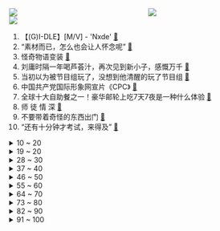 <div >
	<a style="float:left;width:55%;" href = "https://github.com/anuraghazra/github-readme-stats">
	 <img src = "https://github-readme-stats.vercel.app/api?username=iuuuuuaena&theme=buefy&show_icons=true"/>
	</a>
	<a  style="float:right;width:45%" href = "https://github.com/anuraghazra/github-readme-stats">
	 <img  src="https://github-readme-stats.vercel.app/api/top-langs/?username=anuraghazra&layout=compact"/>
	</a>
	</div>

[![](https://img.shields.io/badge/jxd-@jxdgogogo.xyz-yellowgreen.svg)](https://www.jxdgogogo.xyz)<br>
1. 【(G)I-DLE】[M/V] - 'Nxde' [:link:](//www.bilibili.com/video/BV1wW4y1n7y3) <br>
2. “素材而已，怎么也会让人怀念呢” [:link:](//www.bilibili.com/video/BV1d8411Y7fJ) <br>
3. 怪奇物语变装 [:link:](//www.bilibili.com/video/BV1AK411X7Fn) <br>
4. 刘庸时隔一年喝芦荟汁，再次见到新小子，感慨万千 [:link:](//www.bilibili.com/video/BV1Tm4y1w7Ck) <br>
5. 当初以为被节目组玩了，没想到他清醒的玩了节目组 [:link:](//www.bilibili.com/video/BV1Fm4y1w7cg) <br>
6. 中国共产党国际形象网宣片《CPC》 [:link:](//www.bilibili.com/video/BV1cm4y1w7gN) <br>
7. 全球十大自助餐之一！豪华邮轮上吃7天7夜是一种什么体验 [:link:](//www.bilibili.com/video/BV1DP411P7om) <br>
8. 师 徒 情 深 [:link:](//www.bilibili.com/video/BV1eP411N7Qb) <br>
9. 不要带着奇怪的东西出门 [:link:](//www.bilibili.com/video/BV1kN4y1w7nb) <br>
10. “还有十分钟才考试，来得及” [:link:](//www.bilibili.com/video/BV1ve4y1S7W6) <br>
<details>
<summary>10 ~ 20</summary>

11. (G)I-DLE最新回归曲Nxde MV+首舞台公开 [:link:](//www.bilibili.com/video/BV1Q8411Y7Gv) <br>
12. 花420元给工友们复刻35元冬菇鸡盒饭，能赚多少钱？ [:link:](//www.bilibili.com/video/BV1km4y1c77f) <br>
13. 《打工日记》 [:link:](//www.bilibili.com/video/BV1fR4y1X7bx) <br>
14. 烟鬼The Chainsmokers：我们的中国团队说这样做会火!! [:link:](//www.bilibili.com/video/BV1eP411N7zX) <br>
15. 花100英镑让英国前下议院议长约翰伯考给23考研学子的忠告！！！！ [:link:](//www.bilibili.com/video/BV1Tm4y1w7MM) <br>
16. 【原神】所有角色换成妮露大招，对你使用魅惑~ [:link:](//www.bilibili.com/video/BV19N4y1c7in) <br>
17. 谁说弹钢琴可以变优雅，钢琴在他这会抑郁的 [:link:](//www.bilibili.com/video/BV15g411a7d2) <br>
18. 《one last shake》 [:link:](//www.bilibili.com/video/BV1He4y1v7tx) <br>
19. ❤️剪一种很新的东西❤️ [:link:](//www.bilibili.com/video/BV13e4y1S7eq) <br>
</details>
<details>
<summary>19 ~ 20</summary>

20. 健什么身，来攻沙啊 [:link:](//www.bilibili.com/video/BV1yK411S7Qq) <br>
21. 长大后发现，这么讽刺的动画再也没有了！ [:link:](//www.bilibili.com/video/BV1w84y167XH) <br>
22. 外国博主英文讲解：二十大为什么如此重要？ [:link:](//www.bilibili.com/video/BV1ug41187Kx) <br>
23. 这个视频的潜力，够你上清北了 [:link:](//www.bilibili.com/video/BV1Ce4y1j79k) <br>
24. TES饭堂实力还是在的，可惜遇上了这个霉比【还愿挑战ep15-滔搏食堂】 [:link:](//www.bilibili.com/video/BV1be411V7nH) <br>
25. 用科学打破次元壁！我终于成为了我梦里的剑客！ [:link:](//www.bilibili.com/video/BV1fg411h7rP) <br>
26. 下课喽～来段恰恰 [:link:](//www.bilibili.com/video/BV1oe4y1S7SL) <br>
27. 谁也别想撑伞！ [:link:](//www.bilibili.com/video/BV1K8411e7rm) <br>
28. 《疑似早期环太平洋机甲同步训练流出...》 [:link:](//www.bilibili.com/video/BV1ZK411Q7B3) <br>
</details>
<details>
<summary>28 ~ 30</summary>

29. 【赖神别搞God】无缝衔接初尝试：今天给你们整点离谱的 [:link:](//www.bilibili.com/video/BV1qe4y1m7Mu) <br>
30. 【原神整活】 派蒙：赛诺？充得上能吗他！哈哈哈哈！（充能完毕） [:link:](//www.bilibili.com/video/BV1f14y1L79u) <br>
31. 甲方我再问你一次我跳舞带劲不 [:link:](//www.bilibili.com/video/BV1vR4y1X79P) <br>
32. 大大怪将军和小小怪下士 [:link:](//www.bilibili.com/video/BV13W4y1n71f) <br>
33. 流心绿豆糕·翻车版 [:link:](//www.bilibili.com/video/BV1eR4y1X7Fh) <br>
34. 艺术家们用一张图证明创意不会被AI所代替 [:link:](//www.bilibili.com/video/BV1A84y167iA) <br>
35. 土木工程之工地四年的变化。 [:link:](//www.bilibili.com/video/BV1i84y1z7qQ) <br>
36. 我妹还是蛮，实事求是的 [:link:](//www.bilibili.com/video/BV1Hd4y127ej) <br>
37. 有些事情是命中注定的！ [:link:](//www.bilibili.com/video/BV1D14y1L76m) <br>
</details>
<details>
<summary>37 ~ 40</summary>

38. 当你的朋友真的去看了你推荐的电影或视频 [:link:](//www.bilibili.com/video/BV1w8411e7D3) <br>
39. 世界著名景点奔现翻车！奇妙的文化输出现场！ [:link:](//www.bilibili.com/video/BV1Be4y1m7hZ) <br>
40. 穿大衣一定要扎的低丸子头！好看又简单，大家赶紧学起来呀！ [:link:](//www.bilibili.com/video/BV1Sg411h7HB) <br>
41. 【白小白】暗黑魅惑《万物起舞》编舞课堂直拍版 [:link:](//www.bilibili.com/video/BV1Me411V7aq) <br>
42. 【Miume・MARiA・217】讴歌烂漫【舞见 最终篇！】 [:link:](//www.bilibili.com/video/BV1yG4y1n76b) <br>
43. 女人过了20岁就不要穿的和孩子一样！ [:link:](//www.bilibili.com/video/BV1WP411N7Fw) <br>
44. 献身仪仗，为国争光 [:link:](//www.bilibili.com/video/BV1K14y1j7Z4) <br>
45. 【秋天速减30斤】懒人必备减肥包,大体重友好 [:link:](//www.bilibili.com/video/BV1gK411X75p) <br>
46. 食人魔被判9个无期徒刑！却当上警方顾问？！经典惊悚犯罪片《红龙》 [:link:](//www.bilibili.com/video/BV1y84y1z77r) <br>
</details>
<details>
<summary>46 ~ 50</summary>

47. 十岁的我看到一定很开心吧 [:link:](//www.bilibili.com/video/BV1rG4y1n7dz) <br>
48. 在宝宝身上放个摄像头后，发现他内心戏很足 [:link:](//www.bilibili.com/video/BV1ue4y1J773) <br>
49. 一个卖肉贩子却获得了，全世界只有三枚的“权力”戒指 [:link:](//www.bilibili.com/video/BV1sm4y1A7gy) <br>
50. 【整活】八强茶话会 （EDG RNG JDG）"我们都有不得不赢的理由" [:link:](//www.bilibili.com/video/BV18g411a71V) <br>
51. 日本最近降温了 [:link:](//www.bilibili.com/video/BV1ug411a7rQ) <br>
52. 上次干活不小心摔伤了，养伤期间发个库存，感谢小伙伴们的支持。 [:link:](//www.bilibili.com/video/BV1yK411Q75o) <br>
53. 【(G)I-DLE】“生来赤裸 ” 'Nxde' MV中字 [:link:](//www.bilibili.com/video/BV1q14y1L7rq) <br>
54. 当我拥有了切尔西的时候，你就知道了什么是蓝色妖姬了 [:link:](//www.bilibili.com/video/BV1k44y1f7qU) <br>
55. 假装断片后在兄弟的床上拉肚子！他会是什么反应？！ [:link:](//www.bilibili.com/video/BV1uD4y1r7YQ) <br>
</details>
<details>
<summary>55 ~ 60</summary>

56. 一生自律的牛肉 [:link:](//www.bilibili.com/video/BV1Lm4y1P7ZW) <br>
57. 假如校长夸班级纪律好 [:link:](//www.bilibili.com/video/BV1Cm4y1c7WZ) <br>
58. 当你带上低情商女友去探病 [:link:](//www.bilibili.com/video/BV1uG411779i) <br>
59. 漫步 [:link:](//www.bilibili.com/video/BV16G41177mh) <br>
60. 表姑在温州搞批发... [:link:](//www.bilibili.com/video/BV1Q14y1L7WR) <br>
61. 这次的扫街教学视频多少有点尴尬，拍了那么多年照片，也是第一次打马赛克..... [:link:](//www.bilibili.com/video/BV1v84y1z7B4) <br>
62. 你要对人家做什么啦！！！(；´Д`A [:link:](//www.bilibili.com/video/BV1MW4y1n7dA) <br>
63. 【原神】3.2前瞻直播300原石兑换码！送角色！卡池信息公布！散兵进周本！须弥主线结束！不可错过！ [:link:](//www.bilibili.com/video/BV14t4y1F7Tk) <br>
64. 外网热议：为什么西方最邪恶的红色在中国大受欢迎？ [:link:](//www.bilibili.com/video/BV1Qe4y1j75k) <br>
</details>
<details>
<summary>64 ~ 70</summary>

65. 【阿斗】最羞辱的死法，上厕所被儿子射杀！美剧史诗巨作《权力的游戏》第15期 [:link:](//www.bilibili.com/video/BV1we4y1i7xi) <br>
66. 随心所欲是心里永远的Top1！ [:link:](//www.bilibili.com/video/BV1be4y1i7vN) <br>
67. 肥牛千层锅冬天吃还不爽死？每一口都有菜有肉有汤！ [:link:](//www.bilibili.com/video/BV1ae4y1m7jZ) <br>
68. 再谈“城市改名”的烂梗 [:link:](//www.bilibili.com/video/BV1Je4y1m7sE) <br>
69. 比脸还大的猪肘子，肉汁拌饭绝了！就是来这吃饭有做客恐惧症！ [:link:](//www.bilibili.com/video/BV1nm4y1P79V) <br>
70. 我的爱情没睡醒！ [:link:](//www.bilibili.com/video/BV1Hg411a7FX) <br>
71. 悲喜得失 都是我们曾经走过的路 值得每个人铭记 [:link:](//www.bilibili.com/video/BV15g41187FB) <br>
72. 你俩别跟我嘚瑟啊 [:link:](//www.bilibili.com/video/BV1DV4y1V7HG) <br>
73. 无论什么咖位，每个人我只给你3秒钟镜头 [:link:](//www.bilibili.com/video/BV1Wg411a79n) <br>
</details>
<details>
<summary>73 ~ 80</summary>

74. 痛 太痛了 原谅我，不能带你去月球了 [:link:](//www.bilibili.com/video/BV1A84y1z7LV) <br>
75. 鸭子的膝跳反射 [:link:](//www.bilibili.com/video/BV18g411a7wn) <br>
76. 南昌.羊子两室一厅   厨子探店¥220 [:link:](//www.bilibili.com/video/BV1ED4y1C7Q9) <br>
77. 糟糕！我不是香香软软的女孩子 [:link:](//www.bilibili.com/video/BV17K411X7ZC) <br>
78. 光拍洗澡了 [:link:](//www.bilibili.com/video/BV1Md4y127Pp) <br>
79. 不用烤箱，保证你学一次就能看会的酸奶慕斯蛋糕！ [:link:](//www.bilibili.com/video/BV1ZW4y1J7KJ) <br>
80. 《让子弹飞》1处剧情败笔？张麻子为何必须「睡老汤」？！10万字拆解09 [:link:](//www.bilibili.com/video/BV1VK411X7iv) <br>
81. 死歌这波打完直接emo [:link:](//www.bilibili.com/video/BV1MW4y1n7rh) <br>
82. 璃月富婆就是大方，白嫖原石的攻略，不容错！ [:link:](//www.bilibili.com/video/BV1aP411N75E) <br>
</details>
<details>
<summary>82 ~ 90</summary>

83. 达摩：这老头挺能抗呀 [:link:](//www.bilibili.com/video/BV1GK411X7LT) <br>
84. 我说timing啊! 懂不懂中文啊！ [:link:](//www.bilibili.com/video/BV1ye4y1E7si) <br>
85. 英国传统料理，土豆泥和牛肉的完美结合！ [:link:](//www.bilibili.com/video/BV18G4y1n7XU) <br>
86. 求这只鱼的阴影面积！面对一群猫，这鱼得螺旋上天，太喜欢这个设计师的创意了！将有趣的元素结合在一起，不但可以娱乐拼图，还能当摆件，送人也不错！ [:link:](//www.bilibili.com/video/BV1T14y1j74r) <br>
87. 英国金融男老公穿的太不成熟了…… [:link:](//www.bilibili.com/video/BV1Pg41187zk) <br>
88. 我很担心这家公司的体检！ [:link:](//www.bilibili.com/video/BV18D4y1C743) <br>
89. 青铜局到底多难打？ [:link:](//www.bilibili.com/video/BV1mG4y1n79h) <br>
90. 现在20后那么双标的吗！！？ [:link:](//www.bilibili.com/video/BV1SR4y1X7RW) <br>
91. 朋友，你见过1918年的钢铁侠吗？【解说全覆盖31期】 [:link:](//www.bilibili.com/video/BV1G14y1j7t7) <br>
</details>
<details>
<summary>91 ~ 100</summary>

92. 退休教师李爷爷满头白发，在路灯下义务教孩子书法近10年，“老师”两个字突然在爷爷身上找到了答案！ [:link:](//www.bilibili.com/video/BV1u84y1z7A3) <br>
93. 没点才艺都不敢说自己是ikun [:link:](//www.bilibili.com/video/BV1rm4y1A79M) <br>
94. 都说小狗难捡，而我却捡到了“隐藏款”！ [:link:](//www.bilibili.com/video/BV19d4y117N4) <br>
95. 宿舍时装秀，封校的精神状况 [:link:](//www.bilibili.com/video/BV148411s7DM) <br>
96. 袁老的杂交水稻被印在这个国家最大面额的纸币上 [:link:](//www.bilibili.com/video/BV1Sm4y1c7j6) <br>
97. 听说这样一碗面外面卖888？ [:link:](//www.bilibili.com/video/BV1be411V72q) <br>
98. 快乐使我年轻。 [:link:](//www.bilibili.com/video/BV1jG41177C5) <br>
99. 喜剧的内核是悲剧，也是勇敢… [:link:](//www.bilibili.com/video/BV1ot4y1M7xM) <br>
100. 笑死，包装还能这么玩？拜托不要把消费者当傻子！！ [:link:](//www.bilibili.com/video/BV1te411L7no) <br>
</details>
